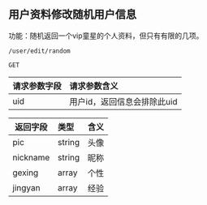
## 用户资料修改随机用户信息

功能：随机返回一个vip童星的个人资料，但只有有限的几项。  

~~~
/user/edit/random
~~~
~~~
GET
~~~


| 请求参数字段        | 请求参数含义  |
| -------- |:------|
|uid|  用户id，返回信息会排除此uid|


| 返回字段        | 类型 |含义  |
| -------- |:------|:------|
| pic     |  string|头像  |
| nickname     |  string|昵称  |
| gexing     |  array|个性  |
| jingyan     |  array|经验  |

